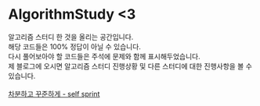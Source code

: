 # AlgorithmStudy <3    
알고리즘 스터디 한 것을 올리는 공간입니다.\
해당 코드들은 100% 정답이 아닐 수 있습니다.\
다시 풀어보아야 할 코드들은 주석에 문제와 함께 표시해두었습니다.\
제 블로그에 오시면 알고리즘 스터디 진행상황 및 다른 스터디에 대한 진행사항을 볼 수 있습니다.\
\
[차분하고 꾸준하게 - self sprint](https://indeeah.notion.site/6e51fce6475e4dbd8f62965b60f69ac5?v=0c0a6aab9c8b448caf2f6e7e331961e7)
